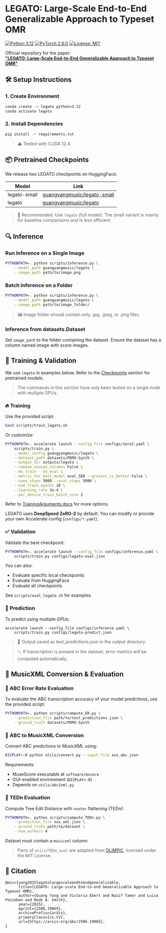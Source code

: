 # LEGATO: Large-Scale End-to-End Generalizable Approach to Typeset OMR

[![Python 3.12](https://img.shields.io/badge/python-3.12-blue.svg)](https://www.python.org/downloads/release/python-312/)
[![PyTorch 2.6.0](https://img.shields.io/badge/PyTorch-2.6.0-%23ee4c2c?logo=pytorch)](https://pytorch.org)
[![License: MIT](https://img.shields.io/badge/License-MIT-yellow.svg)](LICENSE)

Official repository for the paper:  
**["LEGATO: Large-Scale End-to-End Generalizable Approach to Typeset OMR"](https://arxiv.org/abs/2506.19065)**

## 🛠️ Setup Instructions

### 1. Create Environment

```bash
conda create -n legato python=3.12
conda activate legato
```

### 2. Install Dependencies

```bash
pip install -r requirements.txt
```

> ⚠️ Tested with CUDA 12.4.

## 📦 Pretrained Checkpoints

We release two LEGATO checkpoints on HuggingFace:

|Model|Link|
|-|-|
|legato-small|[guangyangmusic/legato-small](https://huggingface.co/guangyangmusic/legato-small)|
|legato|[guangyangmusic/legato](https://huggingface.co/guangyangmusic/legato)|

> 🔹 Recommended: Use `legato` (full model). The small variant is mainly for baseline comparisons and is less efficient.

## 🔍 Inference

### Run Inference on a Single Image

```bash
PYTHONPATH=. python scripts/inference.py \
    --model_path guangyangmusic/legato \
    --image_path path/to/image.png
```

### Batch Inference on a Folder

```bash
PYTHONPATH=. python scripts/inference.py \
    --model_path guangyangmusic/legato \
    --image_path path/to/image_folder/
```

> 🖼️ Image folder should contain only .jpg, .jpeg, or .png files.

### Inference from datasets.Dataset

Set `image_path` to the folder containing the dataset. Ensure the dataset has a column named image with score images.

## 🎯 Training & Validation

We use `legato` in examples below. Refer to the [Checkpoints](#-pretrained-checkpoints) section for pretrained models.

> The commands in this section have only been tested on a single node with multiple GPUs.

### 🔥 Training

Use the provided script:

```bash
bash scripts/train_legato.sh
```

Or customize:

```bash
PYTHONPATH=. accelerate launch --config_file configs/zero2.yaml \
    scripts/train.py \
    --model_config guangyangmusic/legato \
    --dataset_path datasets/PDMX-Synth \
    --output_dir outputs/legato \
    --remove_unused_columns False \
    --do_train --do_eval \
    --metric_for_best_model eval_SER --greater_is_better False \
    --save_steps 5000 --eval_steps 5000 \
    --num_train_epochs 10 \
    --learning_rate 3e-4 \
    --per_device_train_batch_size 2
```

Refer to [TrainingArguments docs](https://huggingface.co/docs/transformers/en/main_classes/trainer#transformers.TrainingArguments) for more options.

LEGATO uses **DeepSpeed ZeRO-2** by default. You can modify or provide your own Accelerate config (`configs/*.yaml`).

### ✅ Validation

Validate the best checkpoint:

```bash
PYTHONPATH=. accelerate launch --config_file configs/inference.yaml \
    scripts/train.py configs/legato-eval.json
```

You can also:
- Evaluate specific local checkpoints
- Evaluate from HuggingFace
- Evaluate all checkpoints

See `scripts/eval_legato.sh` for examples.

### 🔮 Prediction

To predict using multiple GPUs:

```
accelerate launch --config_file configs/inference.yaml \
    scripts/train.py configs/legato-predict.json
```

> 🔄 Output saved as test_predictions.json in the output directory.

> 📉 If transcription is present in the dataset, error metrics will be computed automatically.

## 🔁 MusicXML Conversion & Evaluation

### 📏 ABC Error Rate Evaluation

To evaluate the ABC transcription accuracy of your model predictions, use the provided script:
```bash
PYTHONPATH=. python scripts/compute_ER.py \
    --prediction_file path/to/test_predictions.json \
    --ground_truth datasets/PDMX-Synth
```

### 🎼 ABC to MusicXML Conversion

Convert ABC predictions to MusicXML using:

```bash
DISPLAY=:0 python utils/convert.py --input_file xxx_abc.json
```

Requirements:
- MuseScore executable at `software/mscore`
- GUI-enabled environment (`DISPLAY=:0`)
- Depends on `utils/abc2xml.py`

### 🌲 TEDn Evaluation

Compute Tree Edit Distance with `<note>` flattening (TEDn):

```bash
PYTHONPATH=. python scripts/compute_TEDn.py \
    --prediction_file xxx_xml.json \
    --ground_truth path/to/dataset \
    --num_workers 4
```

Dataset must contain a `musicxml` column.

> Parts of `utils/TEDn_eval` are adapted from [OLiMPiC](https://github.com/ufal/olimpic-icdar24), licensed under the MIT License.

## 📄 Citation

```
@misc{yang2025legatolargescaleendtoendgeneralizable,
      title={LEGATO: Large-scale End-to-end Generalizable Approach to Typeset OMR}, 
      author={Guang Yang and Victoria Ebert and Nazif Tamer and Luiza Pozzobon and Noah A. Smith},
      year={2025},
      eprint={2506.19065},
      archivePrefix={arXiv},
      primaryClass={cs.CV},
      url={https://arxiv.org/abs/2506.19065}, 
}
```